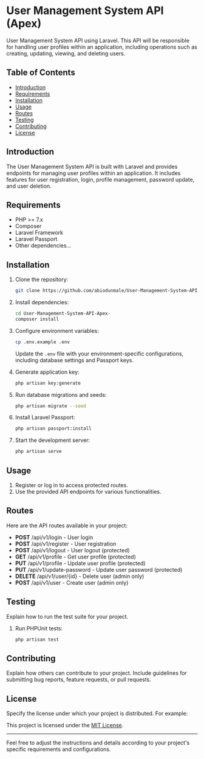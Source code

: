 # User Management System API (Apex)

User Management System API using Laravel. This API will be responsible for handling user profiles within an application, including operations such as creating, updating, viewing, and deleting users.

## Table of Contents

- [Introduction](#introduction)
- [Requirements](#requirements)
- [Installation](#installation)
- [Usage](#usage)
- [Routes](#routes)
- [Testing](#testing)
- [Contributing](#contributing)
- [License](#license)

## Introduction

The User Management System API is built with Laravel and provides endpoints for managing user profiles within an application. It includes features for user registration, login, profile management, password update, and user deletion.

## Requirements

- PHP >= 7.x
- Composer
- Laravel Framework
- Laravel Passport
- Other dependencies...

## Installation

1. Clone the repository:
   ```bash
   git clone https://github.com/abiodunmale/User-Management-System-API-Apex-.git
   ```

2. Install dependencies:
   ```bash
   cd User-Management-System-API-Apex-
   composer install
   ```

3. Configure environment variables:
   ```bash
   cp .env.example .env
   ```

   Update the `.env` file with your environment-specific configurations, including database settings and Passport keys.

4. Generate application key:
   ```bash
   php artisan key:generate
   ```

5. Run database migrations and seeds:
   ```bash
   php artisan migrate --seed
   ```

6. Install Laravel Passport:
   ```bash
   php artisan passport:install
   ```

7. Start the development server:
   ```bash
   php artisan serve
   ```

## Usage

1. Register or log in to access protected routes.
2. Use the provided API endpoints for various functionalities.

## Routes

Here are the API routes available in your project:

- **POST** /api/v1/login - User login
- **POST** /api/v1/register - User registration
- **POST** /api/v1/logout - User logout (protected)
- **GET** /api/v1/profile - Get user profile (protected)
- **PUT** /api/v1/profile - Update user profile (protected)
- **PUT** /api/v1/update-password - Update user password (protected)
- **DELETE** /api/v1/user/{id} - Delete user (admin only)
- **POST** /api/v1/user - Create user (admin only)

## Testing

Explain how to run the test suite for your project.

1. Run PHPUnit tests:
   ```bash
   php artisan test
   ```

## Contributing

Explain how others can contribute to your project. Include guidelines for submitting bug reports, feature requests, or pull requests.

## License

Specify the license under which your project is distributed. For example:

This project is licensed under the [MIT License](LICENSE).

---

Feel free to adjust the instructions and details according to your project's specific requirements and configurations.
